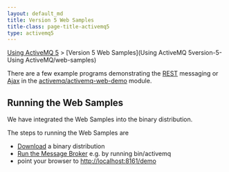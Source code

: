 ```yaml
---
layout: default_md
title: Version 5 Web Samples 
title-class: page-title-activemq5
type: activemq5
---
```


[Using ActiveMQ 5](using-activemq-5) > [Version 5 Web Samples](Using ActiveMQ 5version-5-Using ActiveMQ/web-samples)


There are a few example programs demonstrating the [REST](rest) messaging or [Ajax](ajax) in the [activemq/activemq-web-demo](https://svn.apache.org/repos/asf/activemq/trunk/activemq-web-demo/) module.

Running the Web Samples
-----------------------

We have integrated the Web Samples into the binary distribution.

The steps to running the Web Samples are

*   [Download](download) a binary distribution
*   [Run the Message Broker](run-broker) e.g. by running bin/activemq
*   point your browser to [http://localhost:8161/demo](http://localhost:8161/demo)

